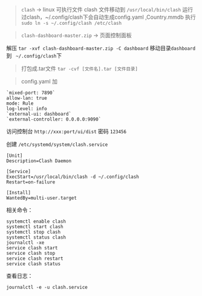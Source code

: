 



> `clash` -> linux 可执行文件
clash 文件移动到 `/usr/local/bin/clash`
运行过clash，~/.config/clash下会自动生成config.yaml ,Country.mmdb
执行 `sudo ln -s ~/.config/clash /etc/clash`

> `clash-dashboard-master.zip` -> 页面控制面板

解压
`tar -xvf clash-dashboard-master.zip -C dashboard`
移动目录`dashboard` 到 ` ~/.config/clash`下


> 打包成.tar文件
`tar -cvf [文件名].tar [文件目录]`

>config.yaml 加
```
`mixed-port: 7890`
allow-lan: true
mode: Rule
log-level: info
`external-ui: dashboard`
`external-controller: 0.0.0.0:9090`
```
访问控制台 `http://xxx:port/ui/dist`  密码 `123456`

创建 `/etc/systemd/system/clash.service`
```
[Unit]
Description=Clash Daemon

[Service]
ExecStart=/usr/local/bin/clash -d ~/.config/clash
Restart=on-failure

[Install]
WantedBy=multi-user.target
```

相关命令：
```
systemctl enable clash
systemctl start clash
systemctl stop clash
systemctl status clash
journalctl -xe
service clash start 
service clash stop 
service clash restart
service clash status 
```

查看日志：
```
journalctl -e -u clash.service
```
